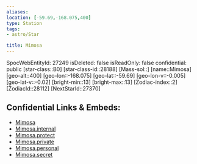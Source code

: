 ```yaml
---
aliases: 
location: [-59.69,-168.075,400]
type: Station
tags:
- astro/Star

title: Mimosa
---
```

SpocWebEntityId: 27249
isDeleted: false
isReadOnly: false
confidential: public
[star-class::B0]
[star-class-id::28188]
[Mass-sol::]
[name::Mimosa]
[geo-alt::400]
[geo-lon::-168.075]
[geo-lat::-59.69]
[geo-lon-v::-0.005]
[geo-lat-v::-0.02]
[bright-min::13]
[bright-max::13]
[Zodiac-index::2]
[ZodiacId::28112]
[NextStarId::27370]



## Confidential Links & Embeds: 
- [Mimosa](../../../_public/astro/Star/Mimosa.md) 
- [Mimosa.internal](../../../_internal/astro/Star/Mimosa.internal.md) 
- [Mimosa.protect](../../../_protect/astro/Star/Mimosa.protect.md) 
- [Mimosa.private](../../../_private/astro/Star/Mimosa.private.md) 
- [Mimosa.personal](../../../_personal/astro/Star/Mimosa.personal.md) 
- [Mimosa.secret](../../../_secret/astro/Star/Mimosa.secret.md) 
